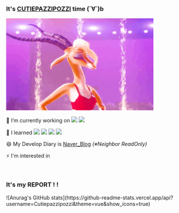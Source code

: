### It's <u>CUTIEPAZZIPOZZI</u> time (´∀`)b

<img src="./image/가젤들썩들썩.gif" width="400" height="250"/>
<!--(출처: https://m.blog.naver.com/PostView.naver?isHttpsRedirect=true&blogId=furriky&logNo=220664635614)-->


🔭 I’m currently working on 
<img src="https://img.shields.io/badge/Java-ED8B00?style=for-the-badge&logo=java&logoColor=white">
<img src="	https://img.shields.io/badge/Spring-6DB33F?style=for-the-badge&logo=spring&logoColor=white">

🌱 I learned 
<img src="https://img.shields.io/badge/HTML-239120?style=for-the-badge&logo=html5&logoColor=white"> 
<img src="https://img.shields.io/badge/CSS-239120?&style=for-the-badge&logo=css3&logoColor=white">
<img src="https://img.shields.io/badge/C%2B%2B-00599C?style=for-the-badge&logo=c%2B%2B&logoColor=white">
<img src="https://img.shields.io/badge/C-00599C?style=for-the-badge&logo=c&logoColor=white">

😄 My Develop Diary is
[Naver_Blog](https://blog.naver.com/sugamypapa) 
<em>(※Neighbor ReadOnly)</em>

⚡ I'm interested in 

<br>

<h3>It's my REPORT ! ! </h3>
![Anurag's GitHub stats](https://github-readme-stats.vercel.app/api?username=Cutiepazzipozzi&theme=vue&show_icons=true)

